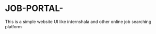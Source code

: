 # JOB-PORTAL-
This is a simple website UI like internshala and other online job searching platform 
